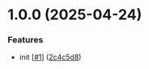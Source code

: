 # 1.0.0 (2025-04-24)


### Features

* init [[#1](https://github.com/d3p1/missing-square-illusion/issues/1)] ([2c4c5d8](https://github.com/d3p1/missing-square-illusion/commit/2c4c5d857df20c51a2e82a0625f845dcae5e8e1e))

